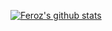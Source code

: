 [![Feroz's github stats](https://github-readme-stats.vercel.app/api?username=Naereen&theme=blue-green)](https://github.com/Feroz1522/github-readme-stats)
